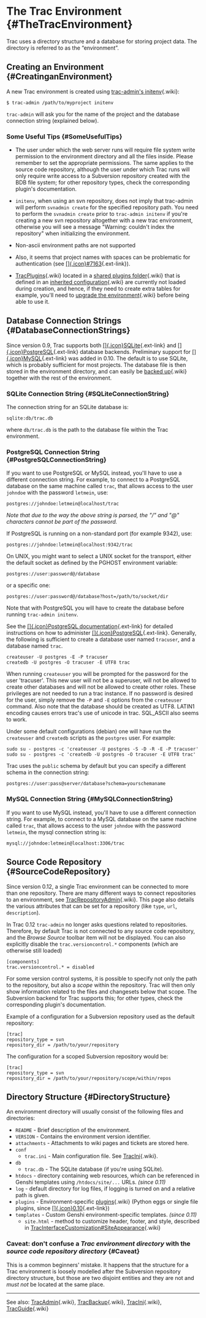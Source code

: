 The Trac Environment {#TheTracEnvironment}
====================

Trac uses a directory structure and a database for storing project data.
The directory is referred to as the “environment”.

Creating an Environment {#CreatinganEnvironment}
-----------------------

A new Trac environment is created using [trac-admin's
initenv](https://docs.pagure.org/sssd-test2/TracAdmin.html#initenv){.wiki}:

``` {.wiki}
$ trac-admin /path/to/myproject initenv
```

`trac-admin` will ask you for the name of the project and the database
connection string (explained below).

### Some Useful Tips {#SomeUsefulTips}

-   The user under which the web server runs will require file system
    write permission to the environment directory and all the files
    inside. Please remember to set the appropriate permissions. The same
    applies to the source code repository, although the user under which
    Trac runs will only require write access to a Subversion repository
    created with the BDB file system; for other repository types, check
    the corresponding plugin's documentation.

-   `initenv`, when using an svn repository, does not imply that
    trac-admin will perform `svnadmin create` for the specified
    repository path. You need to perform the `svnadmin create` prior to
    `trac-admin initenv` if you're creating a new svn repository
    altogether with a new trac environment, otherwise you will see a
    message "Warning: couldn't index the repository" when initializing
    the environment.

<!-- -->

-   Non-ascii environment paths are not supported

-   Also, it seems that project names with spaces can be problematic for
    authentication (see
    [[​]{.icon}\#7163](http://trac.edgewall.org/intertrac/%237163 "#7163 in Trac project trac"){.ext-link}).

<!-- -->

-   [TracPlugins](https://docs.pagure.org/sssd-test2/TracPlugins.html){.wiki}
    located in a [shared plugins
    folder](https://docs.pagure.org/sssd-test2/TracIni.html#inherit-section){.wiki}
    that is defined in an [inherited
    configuration](https://docs.pagure.org/sssd-test2/TracIni.html#GlobalConfiguration){.wiki}
    are currently not loaded during creation, and hence, if they need to
    create extra tables for example, you'll need to [upgrade the
    environment](https://docs.pagure.org/sssd-test2/TracUpgrade.html#UpgradetheTracEnvironment){.wiki}
    before being able to use it.

Database Connection Strings {#DatabaseConnectionStrings}
---------------------------

Since version 0.9, Trac supports both
[[​]{.icon}SQLite](http://sqlite.org/){.ext-link} and
[[​]{.icon}PostgreSQL](http://www.postgresql.org/){.ext-link} database
backends. Preliminary support for
[[​]{.icon}MySQL](http://mysql.com/){.ext-link} was added in 0.10. The
default is to use SQLite, which is probably sufficient for most
projects. The database file is then stored in the environment directory,
and can easily be [backed
up](https://docs.pagure.org/sssd-test2/TracBackup.html){.wiki} together
with the rest of the environment.

### SQLite Connection String {#SQLiteConnectionString}

The connection string for an SQLite database is:

``` {.wiki}
sqlite:db/trac.db
```

where `db/trac.db` is the path to the database file within the Trac
environment.

### PostgreSQL Connection String {#PostgreSQLConnectionString}

If you want to use PostgreSQL or MySQL instead, you'll have to use a
different connection string. For example, to connect to a PostgreSQL
database on the same machine called `trac`, that allows access to the
user `johndoe` with the password `letmein`, use:

``` {.wiki}
postgres://johndoe:letmein@localhost/trac
```

*Note that due to the way the above string is parsed, the "/" and "@"
characters cannot be part of the password.*

If PostgreSQL is running on a non-standard port (for example 9342), use:

``` {.wiki}
postgres://johndoe:letmein@localhost:9342/trac
```

On UNIX, you might want to select a UNIX socket for the transport,
either the default socket as defined by the PGHOST environment variable:

``` {.wiki}
postgres://user:password@/database
```

or a specific one:

``` {.wiki}
postgres://user:password@/database?host=/path/to/socket/dir
```

Note that with PostgreSQL you will have to create the database before
running `trac-admin initenv`.

See the [[​]{.icon}PostgreSQL
documentation](http://www.postgresql.org/docs/){.ext-link} for detailed
instructions on how to administer
[[​]{.icon}PostgreSQL](http://postgresql.org){.ext-link}. Generally, the
following is sufficient to create a database user named `tracuser`, and
a database named `trac`.

``` {.wiki}
createuser -U postgres -E -P tracuser
createdb -U postgres -O tracuser -E UTF8 trac
```

When running `createuser` you will be prompted for the password for the
user 'tracuser'. This new user will not be a superuser, will not be
allowed to create other databases and will not be allowed to create
other roles. These privileges are not needed to run a trac instance. If
no password is desired for the user, simply remove the `-P` and `-E`
options from the `createuser` command. Also note that the database
should be created as UTF8. LATIN1 encoding causes errors trac's use of
unicode in trac. SQL\_ASCII also seems to work.

Under some default configurations (debian) one will have run the
`createuser` and `createdb` scripts as the `postgres` user. For example:

``` {.wiki}
sudo su - postgres -c 'createuser -U postgres -S -D -R -E -P tracuser'
sudo su - postgres -c 'createdb -U postgres -O tracuser -E UTF8 trac'
```

Trac uses the `public` schema by default but you can specify a different
schema in the connection string:

``` {.wiki}
postgres://user:pass@server/database?schema=yourschemaname
```

### MySQL Connection String {#MySQLConnectionString}

If you want to use MySQL instead, you'll have to use a different
connection string. For example, to connect to a MySQL database on the
same machine called `trac`, that allows access to the user `johndoe`
with the password `letmein`, the mysql connection string is:

``` {.wiki}
mysql://johndoe:letmein@localhost:3306/trac
```

Source Code Repository {#SourceCodeRepository}
----------------------

Since version 0.12, a single Trac environment can be connected to more
than one repository. There are many different ways to connect
repositories to an environment, see
[TracRepositoryAdmin](https://docs.pagure.org/sssd-test2/TracRepositoryAdmin.html){.wiki}.
This page also details the various attributes that can be set for a
repository (like `type`, `url`, `description`).

In Trac 0.12 `trac-admin` no longer asks questions related to
repositories. Therefore, by default Trac is not connected to any source
code repository, and the *Browse Source* toolbar item will not be
displayed. You can also explicitly disable the `trac.versioncontrol.*`
components (which are otherwise still loaded)

``` {.wiki}
[components]
trac.versioncontrol.* = disabled
```

For some version control systems, it is possible to specify not only the
path to the repository, but also a *scope* within the repository. Trac
will then only show information related to the files and changesets
below that scope. The Subversion backend for Trac supports this; for
other types, check the corresponding plugin's documentation.

Example of a configuration for a Subversion repository used as the
default repository:

``` {.wiki}
[trac]
repository_type = svn
repository_dir = /path/to/your/repository
```

The configuration for a scoped Subversion repository would be:

``` {.wiki}
[trac]
repository_type = svn
repository_dir = /path/to/your/repository/scope/within/repos
```

Directory Structure {#DirectoryStructure}
-------------------

An environment directory will usually consist of the following files and
directories:

-   `README` - Brief description of the environment.
-   `VERSION` - Contains the environment version identifier.
-   `attachments` - Attachments to wiki pages and tickets are stored
    here.
-   `conf`
    -   `trac.ini` - Main configuration file. See
        [TracIni](https://docs.pagure.org/sssd-test2/TracIni.html){.wiki}.
-   `db`
    -   `trac.db` - The SQLite database (if you're using SQLite).
-   `htdocs` - directory containing web resources, which can be
    referenced in Genshi templates using `/htdocs/site/...` URLs.
    *(since 0.11)*
-   `log` - default directory for log files, if logging is turned on and
    a relative path is given.
-   `plugins` - Environment-specific
    [plugins](https://docs.pagure.org/sssd-test2/TracPlugins.html){.wiki}
    (Python eggs or single file plugins, since
    [[​]{.icon}0.10](http://trac.edgewall.org/intertrac/milestone%3A0.10 "milestone:0.10 in Trac project trac"){.ext-link})
-   `templates` - Custom Genshi environment-specific templates. *(since
    0.11)*
    -   `site.html` - method to customize header, footer, and style,
        described in
        [TracInterfaceCustomization\#SiteAppearance](https://docs.pagure.org/sssd-test2/TracInterfaceCustomization.html#SiteAppearance){.wiki}

### Caveat: don't confuse a *Trac environment directory* with the *source code repository directory* {#Caveat}

This is a common beginners' mistake. It happens that the structure for a
Trac environment is loosely modelled after the Subversion repository
directory structure, but those are two disjoint entities and they are
not and *must not* be located at the same place.

------------------------------------------------------------------------

See also:
[TracAdmin](https://docs.pagure.org/sssd-test2/TracAdmin.html){.wiki},
[TracBackup](https://docs.pagure.org/sssd-test2/TracBackup.html){.wiki},
[TracIni](https://docs.pagure.org/sssd-test2/TracIni.html){.wiki},
[TracGuide](https://docs.pagure.org/sssd-test2/TracGuide.html){.wiki}
